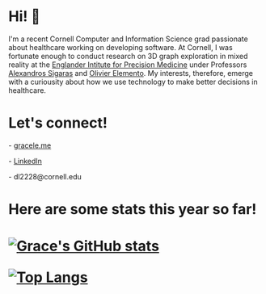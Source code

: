 <h1 align="left">
Hi! 👋
</h1>

<p align="left">
I'm a recent Cornell Computer and Information Science grad passionate about healthcare working on developing software. At Cornell, I was fortunate enough to conduct research on 3D graph exploration in mixed reality at the <a href="https://eipm.weill.cornell.edu/">Englander Intitute for Precision Medicine</a> under Professors  <a href="https://eipm.weill.cornell.edu/team/alex-sigaras/">Alexandros Sigaras</a> and <a href="https://eipm.weill.cornell.edu/team/olivier-elemento-3/">Olivier Elemento</a>. My interests, therefore, emerge with a curiousity about how we use technology to make better decisions in healthcare.
</p>

<h1 align="left">
Let's connect!
</h1>

<p align="left">
  - <a href="https://www.gracele.me/">gracele.me</a>   
 </p>
 
 <p align="left">
  - <a href="https://www.linkedin.com/in/grace-le-536139100/">LinkedIn</a>   
 </p>
 
  <p align="left">
  - dl2228@cornell.edu
 </p>


<h1 align="left">
Here are some stats this year so far!
</h1>
 
<h1 float="left">

[![Grace's GitHub stats](https://github-readme-stats.vercel.app/api?username=lpqdao)](https://github.com/lpqdao/github-readme-stats) 
  
[![Top Langs](https://github-readme-stats.vercel.app/api/top-langs/?username=lpqdao&layout=compact)](https://github.com/lpqdao/github-readme-stats)




</h1>
<!--
**lpqdao/lpqdao** is a ✨ _special_ ✨ repository because its `README.md` (this file) appears on your GitHub profile.

Here are some ideas to get you started:

- 🔭 I’m currently working on ...
- 🌱 I’m currently learning ...
- 👯 I’m looking to collaborate on ...
- 🤔 I’m looking for help with ...
- 💬 Ask me about ...
- 📫 How to reach me: ...
- 😄 Pronouns: ...
- ⚡ Fun fact: ...
-->
